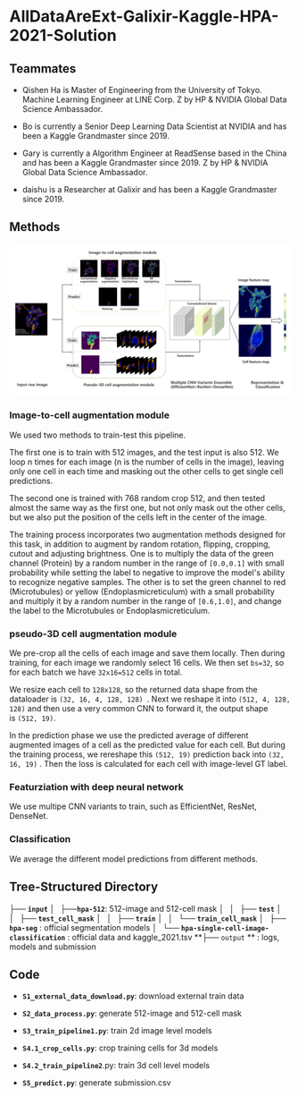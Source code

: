 # AllDataAreExt-Galixir-Kaggle-HPA-2021-Solution

##  Teammates

  - Qishen Ha is Master of Engineering from the University of Tokyo. Machine Learning Engineer at LINE Corp. Z by HP & NVIDIA Global Data Science Ambassador.

  - Bo is currently a Senior Deep Learning Data Scientist at NVIDIA and has been a Kaggle Grandmaster since 2019.

  - Gary is currently a Algorithm Engineer at ReadSense based in the China and has been a Kaggle Grandmaster since 2019. Z by HP & NVIDIA Global Data Science Ambassador.

  - daishu is a Researcher at Galixir and has been a Kaggle Grandmaster since 2019.

## Methods

![Overview of Methods](https://github.com/jxzly/AllDataAreExt-Galixir-Kaggle-HPA-2021-Solution/blob/main/fig/methods.jpg)

### Image-to-cell augmentation module

We used two methods to train-test this pipeline.

The first one is to train with 512 images, and the test input is also 512. We loop n times for each image (n is the number of cells in the image), leaving only one cell in each time and masking out the other cells to get single cell predictions.

The second one is trained with 768 random crop 512, and then tested almost the same way as the first one, but not only mask out the other cells, but we also put the position of the cells left in the center of the image.

The training process incorporates two augmentation methods designed for this task, in addition to augment by random rotation, flipping, cropping, cutout and adjusting brightness. One is to multiply the data of the green channel (Protein) by a random number in the range of `[0.0,0.1]` with small probability while setting the label to negative to improve the model's ability to recognize negative samples. The other is to set the green channel to red (Microtubules) or yellow (Endoplasmicreticulum) with a small probability and multiply it by a random number in the range of `[0.6,1.0]`, and change the label to the Microtubules or Endoplasmicreticulum.

### pseudo-3D cell augmentation module

We pre-crop all the cells of each image and save them locally. Then during training, for each image we randomly select 16 cells. We then set `bs=32`, so for each batch we have `32x16=512` cells in total.

We resize each cell to `128x128`, so the returned data shape from the dataloader is `(32, 16, 4, 128, 128) `. Next we reshape it into `(512, 4, 128, 128)` and then use a very common CNN to forward it, the output shape is `(512, 19)`.

In the prediction phase we use the predicted average of different augmented images of a cell as the predicted value for each cell. But during the training process, we rereshape this `(512, 19)` prediction back into `(32, 16, 19)` . Then the loss is calculated for each cell with image-level GT label.

### Featurziation with deep neural network

We use multipe CNN variants to train, such as EfficientNet, ResNet, DenseNet.

### Classification

We average the different model predictions from different methods.

## Tree-Structured Directory

  **├── `input`**
  **│   ├──`hpa-512`**: 512-image and 512-cell mask
  **│   │   ├── `test`**
  **│   │   ├── `test_cell_mask`**
  **│   │   ├── `train`**
  **│   │   └── `train_cell_mask`**
  **│   ├── `hpa-seg`** : official segmentation models
  **│   └── `hpa-single-cell-image-classification`** : official data and kaggle_2021.tsv
  **├── `output` ** :  logs, models and submission

## Code

  - **`S1_external_data_download.py`**: download external train data

  - **`S2_data_process.py`**: generate 512-image and 512-cell mask

  - **`S3_train_pipeline1.py`**: train 2d image level models

  - **`S4.1_crop_cells.py`**: crop training cells for 3d models

  - **`S4.2_train_pipeline2`**.py: train 3d cell level models

  - **`S5_predict.py`**: generate submission.csv
